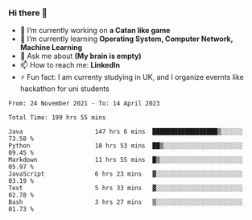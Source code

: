 ### Hi there 👋
- 🔭 I’m currently working on **a Catan like game**
- 🌱 I’m currently learning **Operating System, Computer Network, Machine Learning**
- 💬 Ask me about **(My brain is empty)**
- 📫 How to reach me: **LinkedIn**
- ⚡ Fun fact: I am currenty studying in UK, and I organize evernts like hackathon for uni students

<!--START_SECTION:waka-->

```text
From: 24 November 2021 - To: 14 April 2023

Total Time: 199 hrs 55 mins

Java                    147 hrs 6 mins  ██████████████████▒░░░░░░   73.58 %
Python                  18 hrs 53 mins  ██▒░░░░░░░░░░░░░░░░░░░░░░   09.45 %
Markdown                11 hrs 55 mins  █▒░░░░░░░░░░░░░░░░░░░░░░░   05.97 %
JavaScript              6 hrs 23 mins   ▓░░░░░░░░░░░░░░░░░░░░░░░░   03.19 %
Text                    5 hrs 33 mins   ▓░░░░░░░░░░░░░░░░░░░░░░░░   02.78 %
Bash                    3 hrs 27 mins   ▒░░░░░░░░░░░░░░░░░░░░░░░░   01.73 %
```

<!--END_SECTION:waka-->
